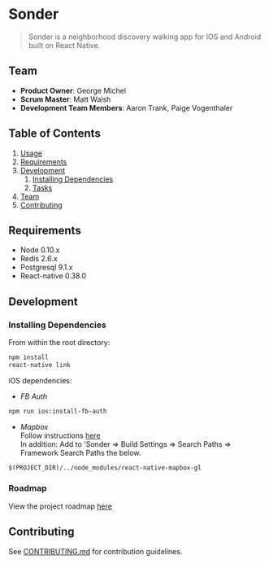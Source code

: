 # Sonder

> Sonder is a neighborhood discovery walking app for IOS and Android built on React Native.

## Team

  - __Product Owner__: George Michel
  - __Scrum Master__: Matt Walsh
  - __Development Team Members__: Aaron Trank, Paige Vogenthaler

## Table of Contents

1. [Usage](#usage)
1. [Requirements](#requirements)
1. [Development](#development)
    1. [Installing Dependencies](#installing-dependencies)
    1. [Tasks](#tasks)
1. [Team](#team)
1. [Contributing](#contributing)

## Requirements

- Node 0.10.x
- Redis 2.6.x
- Postgresql 9.1.x
- React-native 0.38.0

## Development

### Installing Dependencies

From within the root directory:

```sh
npm install
react-native link
```

iOS dependencies:
- *FB Auth*
```sh
npm run ios:install-fb-auth
```

- *Mapbox*<br />
Follow instructions [here](https://github.com/mapbox/react-native-mapbox-gl/blob/master/ios/install.md)<br />
In addition: Add to 'Sonder => Build Settings => Search Paths => Framework Search Paths the below.
```sh
$(PROJECT_DIR)/../node_modules/react-native-mapbox-gl
```

### Roadmap

View the project roadmap [here](https://waffle.io/MapReactor/MapReactor)


## Contributing

See [CONTRIBUTING.md](CONTRIBUTING.md) for contribution guidelines.
